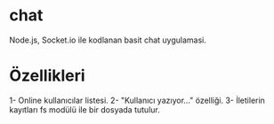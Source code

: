 # chat
Node.js, Socket.io ile kodlanan basit chat uygulamasi.

Özellikleri
===========
1- Online kullanıcılar listesi.
2- "Kullanıcı yazıyor..." özelliği.
3- İletilerin kayıtları fs modülü ile bir dosyada tutulur.

